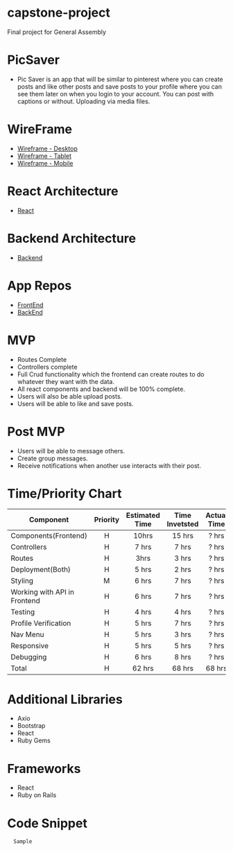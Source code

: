 # capstone-project

Final project for General Assembly

# PicSaver

- Pic Saver is an app that will be similar to pinterest where you can create posts and 
  like other posts and save posts to your profile where you can see them later on when you login to your account. You can post with captions or without. 
  Uploading via media files. 
  
# WireFrame
- [Wireframe - Desktop](https://www.figma.com/file/E4Q62yK0M4bD6A1sOWPeUT/Untitled?node-id=0%3A1)
- [Wireframe - Tablet](https://www.figma.com/file/q3dfFMsRx5wq8gVjxL2kD1/Untitled?node-id=4%3A2)
- [Wireframe - Mobile](https://www.figma.com/file/kb44nYiMRhyMzxyJl64pNl/Untitled?node-id=0%3A1)

# React Architecture
- [React](https://www.figma.com/file/XUcK0yW86q3oFqo7vijcoH/Untitled?node-id=0%3A1)

# Backend Architecture
- [Backend](https://www.figma.com/file/ZmdrxXfTlrngj5rrcDwzfI/Untitled?node-id=0%3A1)
  
# App Repos
- [FrontEnd](https://github.com/JCova-5/capstone_frontend)
- [BackEnd](https://github.com/JCova-5/capstone_backend)
# MVP

- Routes Complete
- Controllers complete
- Full Crud functionality which the frontend can create routes to do whatever they want with the data.  
- All react components and backend will be 100% complete. 
- Users will also be able upload posts.
- Users will be able to like and save posts. 

# Post MVP
- Users will be able to message others.
- Create group messages.
- Receive notifications when another use interacts with their post.

# Time/Priority Chart 

| Component | Priority | Estimated Time | Time Invetsted | Actual Time |
| --- | :---: |  :---: | :---: | :---: |
| Components(Frontend) | H | 10hrs| 15 hrs | ? hrs |
| Controllers | H | 7 hrs | 7 hrs | ? hrs |
| Routes | H | 3hrs | 3 hrs | ? hrs |
| Deployment(Both) | H | 5 hrs | 2 hrs | ? hrs |
| Styling | M | 6 hrs | 7 hrs | ? hrs |
| Working with API in Frontend | H | 6 hrs | 7 hrs | ? hrs |
| Testing | H | 4 hrs | 4 hrs | ? hrs |
| Profile Verification | H | 5 hrs | 7 hrs | ? hrs |
| Nav Menu | H | 5 hrs | 3 hrs | ? hrs |
| Responsive | H | 5 hrs | 5 hrs | ? hrs |
| Debugging | H | 6 hrs | 8 hrs | ? hrs |
| Total | H | 62 hrs| 68 hrs | 68 hrs |


# Additional Libraries

- Axio
- Bootstrap
- React
- Ruby Gems

# Frameworks

- React
- Ruby on Rails



# Code Snippet 
```
  Sample
  ```
